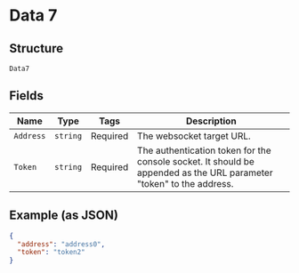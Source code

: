 
# Data 7

## Structure

`Data7`

## Fields

| Name | Type | Tags | Description |
|  --- | --- | --- | --- |
| `Address` | `string` | Required | The websocket target URL. |
| `Token` | `string` | Required | The authentication token for the console socket. It should be appended as the URL parameter "token" to the address. |

## Example (as JSON)

```json
{
  "address": "address0",
  "token": "token2"
}
```

